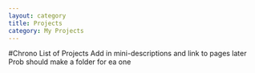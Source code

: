 ```yaml
---
layout: category
title: Projects
category: My Projects
---
```


#Chrono List of Projects
Add in mini-descriptions and link to pages later
Prob should make a folder for ea one
